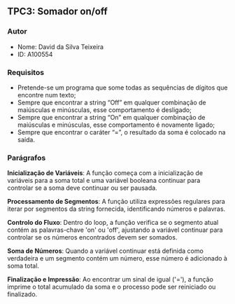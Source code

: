 ## TPC3: Somador on/off

### Autor
- Nome: David da Silva Teixeira
- ID: A100554

### Requisitos
- Pretende-se um programa que some todas as sequências de dígitos que encontre num texto;
- Sempre que encontrar a string “Off” em qualquer combinação de maiúsculas e minúsculas, esse comportamento é desligado;
- Sempre que encontrar a string “On” em qualquer combinação de maiúsculas e minúsculas, esse comportamento é novamente ligado;
- Sempre que encontrar o caráter “=”, o resultado da soma é colocado na saída.

### Parágrafos

**Inicialização de Variáveis**: A função começa com a inicialização de variáveis para a soma total e uma variável booleana continuar para controlar se a soma deve continuar ou ser pausada.

**Processamento de Segmentos**: A função utiliza expressões regulares para iterar por segmentos da string fornecida, identificando números e palavras.

**Controlo do Fluxo**: Dentro do loop, a função verifica se o segmento atual contém as palavras-chave 'on' ou 'off', ajustando a variável continuar para controlar se os números encontrados devem ser somados.

**Soma de Números**: Quando a variável continuar está definida como verdadeira e um segmento contém um número, esse número é adicionado à soma total.

**Finalização e Impressão**: Ao encontrar um sinal de igual ('='), a função imprime o total acumulado da soma e o processo pode ser reiniciado ou finalizado.
